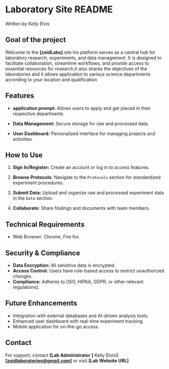 # Laboratory Site README

*Written by Kelly Elvis*

## Goal of the project
Welcome to the **[zoidLabs]** site his platform serves as a central hub for laboratory research, experiments, and data management. It is designed to facilitate collaboration, streamline workflows, and provide access to essential resources for research,it also shares the objectives of the laboratories and it allows application to various science departments according to your location and qualification

##  Features
- **application prompt:** Allows users to apply and get placed in their respective departments
- **Data Management:** Secure storage for raw and processed data.

- **User Dashboard:** Personalized interface for managing projects and activities.


## How to Use
1. **Sign In/Register:** Create an account or log in to access features.
2. **Browse Protocols:** Navigate to the `Protocols` section for standardized experiment procedures.
3. **Submit Data:** Upload and organize raw and processed experiment data in the `Data` section.

4. **Collaborate:** Share findings and documents with team members.

## Technical Requirements
- Web Browser: Chrome, Fire fox


## Security & Compliance
- **Data Encryption:** All sensitive data is encrypted.
- **Access Control:** Users have role-based access to restrict unauthorized changes.
- **Compliance:** Adheres to [ISO, HIPAA, GDPR, or other relevant regulations].

## Future Enhancements
- Integration with external databases and AI-driven analysis tools.
- Enhanced user dashboard with real-time experiment tracking.
- Mobile application for on-the-go access.

## Contact
For support, contact **[Lab Administrator ]** Kelly ElvisS **[zoidlaboratories@gmail.com]** or visit **[Lab Website URL]**


